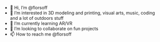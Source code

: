 - 👋 Hi, I’m @florsoff
- 👀 I’m interested in 3D modeling and printing, visual arts, music, coding and a lot of outdoors stuff
- 🌱 I’m currently learning AR/VR 
- 💞️ I’m looking to collaborate on fun projects
- 📫 How to reach me @florsoff 

<!---
florsoff/florsoff is a ✨ special ✨ repository because its `README.md` (this file) appears on your GitHub profile.
You can click the Preview link to take a look at your changes.
--->
